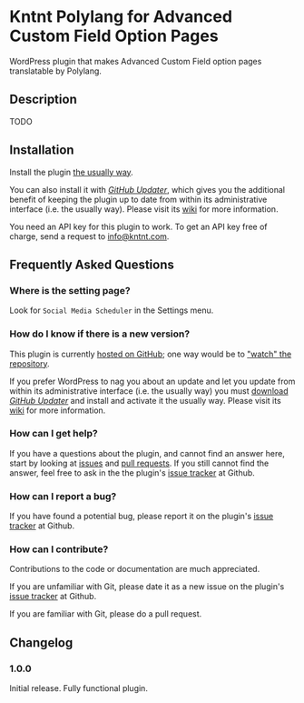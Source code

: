 # Kntnt Polylang for Advanced Custom Field Option Pages

WordPress plugin that makes Advanced Custom Field option pages translatable by Polylang. 

## Description

TODO

## Installation

Install the plugin [the usually way](https://codex.wordpress.org/Managing_Plugins#Installing_Plugins).

You can also install it with [*GitHub Updater*](https://github.com/afragen/github-updater/archive/develop.zip), which gives you the additional benefit of keeping the plugin up to date from within its administrative interface (i.e. the usually way). Please visit its [wiki](https://github.com/afragen/github-updater/wiki) for more information.

You need an API key for this plugin to work. To get an API key free of charge, send a request to info@kntnt.com.

## Frequently Asked Questions

### Where is the setting page?

Look for `Social Media Scheduler` in the Settings menu.

### How do I know if there is a new version?

This plugin is currently [hosted on GitHub](https://github.com/kntnt/kntnt-acf-options-pll); one way would be to ["watch" the repository](https://help.github.com/articles/watching-and-unwatching-repositories/).

If you prefer WordPress to nag you about an update and let you update from within its administrative interface (i.e. the usually way) you must [download *GitHub Updater*](https://github.com/afragen/github-updater/archive/develop.zip) and install and activate it the usually way. Please visit its [wiki](https://github.com/afragen/github-updater/wiki) for more information. 

### How can I get help?

If you have a questions about the plugin, and cannot find an answer here, start by looking at [issues](https://github.com/kntnt/kntnt-acf-options-pll/issues) and [pull requests](https://github.com/kntnt/kntnt-acf-options-pll/pulls). If you still cannot find the answer, feel free to ask in the the plugin's [issue tracker](https://github.com/kntnt/kntnt-acf-options-pll/issues) at Github.

### How can I report a bug?

If you have found a potential bug, please report it on the plugin's [issue tracker](https://github.com/kntnt/kntnt-acf-options-pll/issues) at Github.

### How can I contribute?

Contributions to the code or documentation are much appreciated.

If you are unfamiliar with Git, please date it as a new issue on the plugin's [issue tracker](https://github.com/kntnt/kntnt-acf-options-pll/issues) at Github.

If you are familiar with Git, please do a pull request.

## Changelog

### 1.0.0

Initial release. Fully functional plugin.
